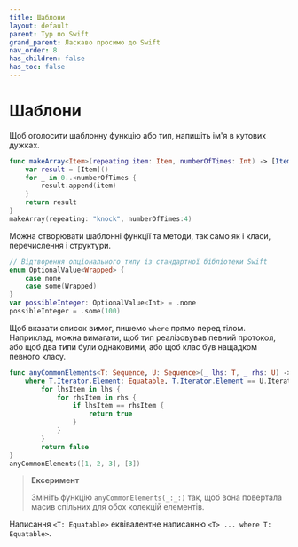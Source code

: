 ```yaml
---
title: Шаблони
layout: default
parent: Тур по Swift
grand_parent: Ласкаво просимо до Swift
nav_order: 8
has_children: false
has_toc: false
---
```


# Шаблони

Щоб оголосити шаблонну функцію або тип, напишіть ім'я в кутових дужках.

```swift
func makeArray<Item>(repeating item: Item, numberOfTimes: Int) -> [Item] {
    var result = [Item]()
    for _ in 0..<numberOfTimes {
        result.append(item)
    }
    return result
}
makeArray(repeating: "knock", numberOfTimes:4)
```

Можна створювати шаблонні функції та методи, так само як і класи, перечислення і структури.

```swift
// Відтворення опціонального типу із стандартної бібліотеки Swift
enum OptionalValue<Wrapped> {
    case none
    case some(Wrapped)
}
var possibleInteger: OptionalValue<Int> = .none
possibleInteger = .some(100)
```

Щоб вказати список вимог, пишемо `where` прямо перед тілом. Наприклад, можна вимагати, щоб тип реалізовував певний протокол, або щоб два типи були однаковими, або щоб клас був нащадком певного класу.

```swift
func anyCommonElements<T: Sequence, U: Sequence>(_ lhs: T, _ rhs: U) -> Bool
    where T.Iterator.Element: Equatable, T.Iterator.Element == U.Iterator.Element {
        for lhsItem in lhs {
            for rhsItem in rhs {
                if lhsItem == rhsItem {
                    return true
                }
            }
        }
        return false
}
anyCommonElements([1, 2, 3], [3])
```

> **Ексеримент**
>
> Змініть функцію `anyCommonElements(_:_:)` так, щоб вона повертала масив спільних для обох колекцій елементів.

Написання `<T: Equatable>` еквівалентне написанню `<T> ... where T: Equatable>`.

